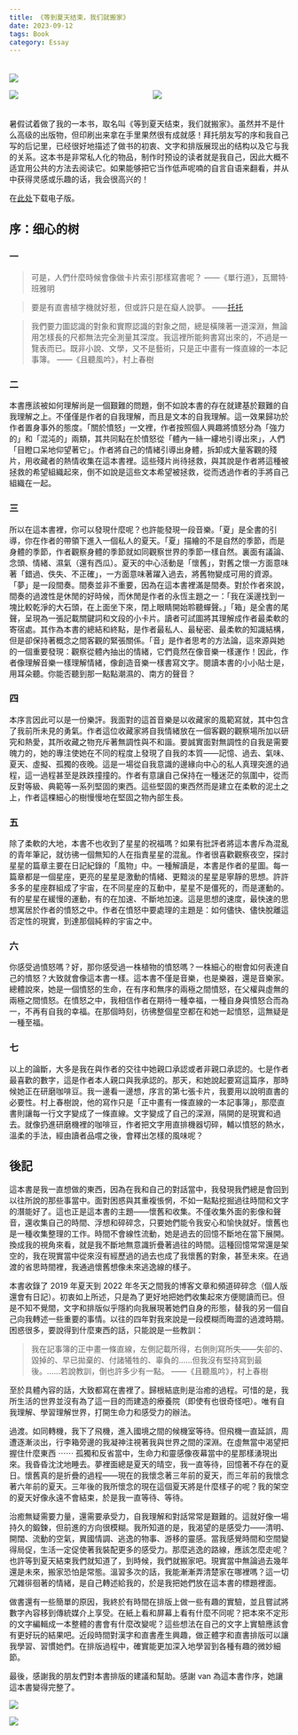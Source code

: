 ```yaml
---
title: 《等到夏天结束，我们就搬家》
date: 2023-09-12
tags: Book
category: Essay
---
```


<div class="photo-grid">
    <img src="/note/image/230913-1.jpg" style="grid-column: span 2;"/>
    <img src="/note/image/230913-3.jpg"/>
    <img src="/note/image/230913-5.jpg"/>
</div>

暑假试着做了我的一本书，取名叫《等到夏天结束，我们就搬家》。虽然并不是什么高级的出版物，但印刷出来拿在手里果然很有成就感！拜托朋友写的序和我自己写的后记里，已经很好地描述了做书的初衷、文字和排版展现出的结构以及它与我的关系。这本书是非常私人化的物品，制作时预设的读者就是我自己，因此大概不适宜用公共的方法去阅读它。如果能够把它当作低声呢喃的自言自语来翻看，并从中获得灵感或乐趣的话，我会很高兴的！

在[此处](/note/file/等到夏天結束，我們就搬家.pdf)下载电子版。

## 序：细心的树

### 一

> 可是，人們什麼時候會像做卡片索引那樣寫書呢？
> ——《單行道》，瓦爾特·班雅明

> 要是有直書植字機就好惹，但或許只是在癡人說夢。
> ——[托托](https://tanpen.de)

> 我們要力圖認識的對象和實際認識的對象之間，總是橫陳著一道深淵，無論用怎樣長的尺都無法完全測量其深度。我這裡所能夠書寫出來的，不過是一覽表而已。既非小說、文學，又不是藝術，只是正中畫有一條直線的一本記事簿。
> ——《且聽風吟》，村上春樹

### 二

本書應該被如何理解尚是一個艱難的問題，倒不如說本書的存在就建基於艱難的自我理解之上。不僅僅是作者的自我理解，而且是文本的自我理解。這一效果歸功於作者置身事外的態度。「關於憤怒」一文裡，作者按照個人興趣將憤怒分為「強力的」和「混沌的」兩類，其共同點在於憤怒從「體內一絲一縷地引導出來」，人們「目瞪口呆地仰望著它」。作者將自己的情緒引導出身體，拆卸成大量客觀的殘片，用收藏者的熱情收集在這本書裡。這些殘片尚待拯救，與其說是作者將這種被拯救的希望組織起來，倒不如說是這些文本希望被拯救，從而透過作者的手將自己組織在一起。

### 三

所以在這本書裡，你可以發現什麼呢？也許能發現一段音樂。「夏」是全書的引導，你在作者的帶領下進入一個私人的夏天。「夏」描繪的不是自然的季節，而是身體的季節，作者觀察身體的季節就如同觀察世界的季節一樣自然。裏面有議論、念頭、情緒、濕氣（還有西瓜）。夏天的中心活動是「懷舊」，對舊之懷一方面意味著「錯過、佚失、不正確」，一方面意味著躍入過去，將舊物變成可用的資源。「夢」是一段間奏。間奏並非不重要，因為在這本書裡滿是間奏。對於作者來說，間奏的過渡性是休閒的好時候，而休閒是作者的永恆主題之一：「我在溪邊找到一塊比較乾淨的大石頭，在上面坐下來，閉上眼睛開始聆聽蟬聲。」「箱」是全書的尾聲，呈現為一張記載關鍵詞和文段的小卡片。讀者可試圖將其理解成作者最柔軟的寄宿處。其作為本書的總結和終點，是作者最私人、最秘密、最柔軟的知識結構，但是卻保持著概念之間客觀的緊張關係。「音」是作者思考的方法論，這來源與她的一個重要發現：觀察從體內抽出的情緒，它們竟然在像音樂一樣運作！因此，作者像理解音樂一樣理解情緒，像創造音樂一樣書寫文字。閱讀本書的小小貼士是，用耳朵聽。你能否聽到那一點點潮濕的、南方的聲音？

### 四

本序言因此可以是一份樂評。我面對的這首音樂是以收藏家的風範寫就，其中包含了我前所未見的勇氣。作者這位收藏家將自我情緒放在一個客觀的觀察場所加以研究和熱愛，其所收藏之物充斥著無調性與不和諧。要誠實面對無調性的自我是需要魄力的，她的專注使她在不同的程度上發現了自我的本質——記憶、過去、氣味、夏天、虛擬、孤獨的夜晚。這是一場從自我意識的邊緣向中心的私人真理突進的過程，這一過程甚至是跌跌撞撞的。作者有意讓自己保持在一種迷茫的氛圍中，從而反對等級、典範等一系列堅固的東西。這些堅固的東西然而是建立在柔軟的泥土之上，作者這棵細心的樹慢慢地在堅固之物內部生長。

### 五

除了柔軟的大地，本書不也收到了星星的祝福嗎？如果有批評者將這本書斥為混亂的青年筆記，就彷彿一個無知的人在指責星星的混亂。作者很喜歡觀察夜空，探討星星的篇章主要在日記紀錄的「風物」中。一種解讀是，本書是作者的星圖。每一篇章都是一個星座，更亮的星星是激動的情緒、更黯淡的星星是寧靜的思想。許許多多的星座群組成了宇宙，在不同星座的互動中，星星不是僵死的，而是運動的。有的星星在緩慢的運動，有的在加速、不斷地加速。這是思想的速度，最快速的思想寓居於作者的憤怒之中。作者在憤怒中要處理的主題是：如何儘快、儘快脫離這否定性的現實，到達那個純粹的宇宙之中。

### 六

你感受過憤怒嗎？好，那你感受過一株植物的憤怒嗎？一株細心的樹會如何表達自己的憤怒？大致就會像這本書一樣。這本書不僅是音樂，也是樂器，還是音樂家。總體說來，她是一個憤怒的生命，在有序和無序的兩極之間憤怒，在父權與虛無的兩極之間憤怒。在憤怒之中，我相信作者在期待一種幸福，一種自身與憤怒合而為一，不再有自我的幸福。在那個時刻，彷彿整個星空都在和她一起憤怒，這無疑是一種至福。

### 七

以上的論斷，大多是我在與作者的交往中她親口承認或者非親口承認的。七是作者最喜歡的數字，這是作者本人親口與我承認的。那天，和她說起要寫這篇序，那時候她正在研磨咖啡豆。我一邊看一邊想，序言的第七張卡片，我要用以說明直書的必要性。村上春樹說，他的寫作只是「正中畫有一條直線的一本記事簿」，那麼直書則讓每一行文字變成了一條直線。文字變成了自己的深淵，隔開的是現實和過去。就像扔進研磨機裡的咖啡豆，作者把文字用直排機器切碎，輔以憤怒的熱水，溫柔的手法，經由讀者品嚐之後，會釋出怎樣的風味呢？

## 後記

這本書是我一直想做的東西，因為在我和自己的對話當中，我發現我們總是會回到以往所說的那些事當中。面對困惑與其重複悵惘，不如一點點挖掘過往時間和文字的潛能好了。這也正是這本書的主題——懷舊和收集。不僅收集外面的影像和聲音，還收集自己的時間、浮想和碎碎念，只要她們能令我安心和愉快就好。懷舊也是一種收集整理的工作。時間不會線性流動，她是過去的回憶不斷地在當下展開。換成我的視角來看，就是我不斷地無意識折疊著過往的時間。這種回憶常常還是架空的，我在現實當中從來沒有經歷過的過去也成了我懷舊的對象，甚至未來。在過渡的省思時間裡，我通過懷舊想像未來逃逸線的樣子。

本書收錄了 2019 年夏天到 2022 年冬天之間我的博客文章和頻道碎碎念（個人版還會有日記）。初衷如上所述，只是為了更好地把她們收集起來方便閱讀而已。但是不知不覺間，文字和排版似乎隱約向我展現著她們自身的形態，替我的另一個自己向我轉述一些重要的事情。以往的四年對我來說是一段模糊而晦澀的過渡時期。困惑很多，要說得到什麼東西的話，只能說是一些教訓：

> 我在記事簿的正中畫一條直線，左側記載所得，右側則寫所失——失卻的、毀掉的、早已拋棄的、付諸犧牲的、辜負的……但我沒有堅持寫到最後。……若說教訓，倒也許多少有一點。
> ——《且聽風吟》，村上春樹

至於具體內容的話，大致都寫在書裡了。歸根結底則是治癒的過程。可惜的是，我所生活的世界並沒有為了這一目的而建造的療養院（即使有也很奇怪吧）。唯有自我理解、學習理解世界，打開生命力和感受力的辦法。

過渡。如同轉機，我下了飛機，進入國境之間的候機室等待。但飛機一直延誤，周遭逐漸淡出，行李箱旁邊的我凝神注視著我與世界之間的深淵。在虛無當中渴望把握住什麼東西 ⋯⋯ 孤獨和反省當中，生命力和靈感像夜幕當中的星那樣湧現出來。我昏昏沈沈地睡去。夢裡面總是夏天的晴空，我一直等待，回憶著不存在的夏日。懷舊真的是折疊的過程——現在的我懷念著三年前的夏天，而三年前的我懷念著六年前的夏天。三年後的我所懷念的現在這個夏天將是什麼樣子的呢？我的架空的夏天好像永遠不會結束，於是我一直等待、等待。

治癒無疑需要力量，還需要承受力，自我理解和對話常常是艱難的。這就好像一場持久的鍛鍊，但前進的方向很模糊。我所知道的是，我渴望的是感受力——清明、開闊、流動的空氣，異國情調、逃逸的物事、游移的靈感。當我感覺時間和空間變得局促，生活一定促使著我裝配更多的感受力。那麼逃逸的路線，應該怎麼走呢？也許等到夏天結束我們就知道了，到時候，我們就搬家吧。現實當中無論過去幾年還是未來，搬家恐怕是常態。溫習多次的話，我能漸漸弄清楚家在哪裡嗎？這一切冗雜徘徊著的情緒，是自己轉述給我的，於是我把她們放在這本書的標題裡面。

做書還有一些簡單的原因，我終於有時間在排版上做一些有趣的實驗，並且嘗試將數字內容移到傳統媒介上享受。在紙上看和屏幕上看有什麼不同呢？把本來不定形的文字編輯成一本整體的書會有什麼改變呢？這些想法在自己的文字上實驗應該會有更好玩的結果吧。近段時間對漢字和直書產生興趣，做正體字和直書排版可以讓我學習、習慣她們。在排版過程中，確實能更加深入地學習到各種有趣的微妙細節。

最後，感謝我的朋友們對本書排版的建議和幫助。感謝 van 為這本書作序，她讓這本書變得完整了。

![](/note/image/230913-2.jpg)

![](/note/image/230913-4.jpg)

<style>
.photo-grid { 
    display: grid;
    grid-template-columns: repeat(2, 1fr);
    gap: 1em;
    margin-block: 2lh;
}
</style>
